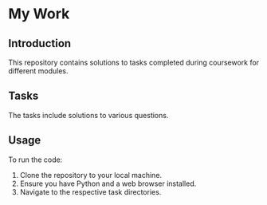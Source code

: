 # My Work

## Introduction

This repository contains solutions to tasks completed during coursework for different modules.

## Tasks

The tasks include solutions to various questions.

## Usage

To run the code:

1. Clone the repository to your local machine.
2. Ensure you have Python and a web browser installed.
3. Navigate to the respective task directories.
